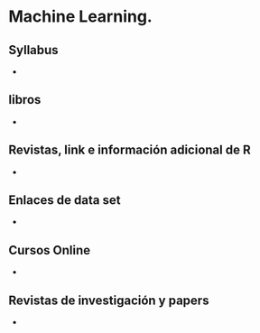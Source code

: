 # Machine Learning.

## Syllabus
* 

## libros
* 

## Revistas, link e información adicional de R
* 

## Enlaces de data set
* 

## Cursos Online
*

## Revistas de investigación y papers
* 
